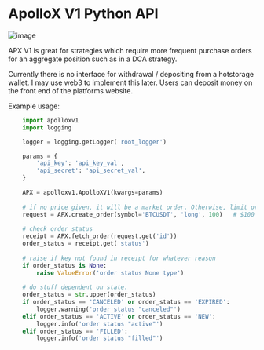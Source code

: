 # ApolloX V1 Python API

![image](https://github.com/RoscoeTheDog/ApolloXV1-Python-API/assets/54086262/26892865-376e-414d-ac24-ac066f55a01b)

APX V1 is great for strategies which require more frequent purchase orders for an aggregate position such as in a DCA strategy.

Currently there is no interface for withdrawal / depositing from a hotstorage wallet. I may use web3 to implement this later. Users can deposit money on the front end of the platforms website.


Example usage:
```python
    import apolloxv1
    import logging

    logger = logging.getLogger('root_logger')

    params = {
    	'api_key': 'api_key_val',
        'api_secret': 'api_secret_val',
    }
    
    APX = apolloxv1.ApolloXV1(kwargs=params)
    
    # if no price given, it will be a market order. Otherwise, limit order instead.
    request = APX.create_order(symbol='BTCUSDT', 'long', 100)	# $100 USDT purchase order
    
    # check order status
    receipt = APX.fetch_order(request.get('id'))
    order_status = receipt.get('status')
    
    # raise if key not found in receipt for whatever reason
    if order_status is None:
    	raise ValueError('order status None type')
    
    # do stuff dependent on state.
    order_status = str.upper(order_status)
    if order_status == 'CANCELED' or order_status == 'EXPIRED':
    	logger.warning('order status "canceled"')
    elif order_status == 'ACTIVE' or order_status == 'NEW':
    	logger.info('order status "active"')
    elif order_status == 'FILLED':
    	logger.info('order status "filled"')
```



